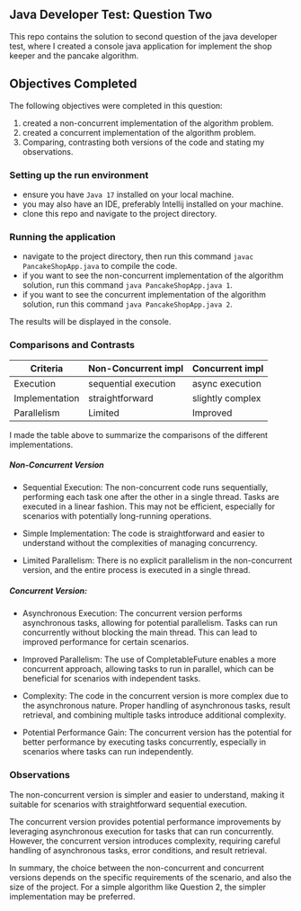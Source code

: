## Java Developer Test: Question Two

This repo contains the solution to second question of the java
developer test, where I created a console java application for
implement the shop keeper and the pancake algorithm.

## Objectives Completed
The following objectives were completed in this question:
1. created a non-concurrent implementation of the algorithm problem.
2. created a concurrent implementation of the algorithm problem.
3. Comparing, contrasting both versions of the code and stating my observations.


### Setting up the run environment

- ensure you have `Java 17` installed on your local machine.
- you may also have an IDE, preferably Intellij installed on your machine.
- clone this repo and navigate to the project directory.

### Running the application

- navigate to the project directory, then run this command `javac PancakeShopApp.java` to compile the code.
- if you want to see the non-concurrent implementation of the algorithm solution, run this command `java PancakeShopApp.java 1`.
- if you want to see the concurrent implementation of the algorithm solution, run this command `java PancakeShopApp.java 2`.

The results will be displayed in the console.


### Comparisons and Contrasts

| Criteria       | Non-Concurrent impl  | Concurrent impl  |
|----------------|----------------------|------------------|
| Execution      | sequential execution | async execution  |
| Implementation | straightforward       | slightly complex |
| Parallelism    | Limited              | Improved         |

I made the table above to summarize the comparisons of the different implementations. 

##### Non-Concurrent Version

- Sequential Execution: The non-concurrent code runs sequentially, performing each task one after the other in a single thread.
Tasks are executed in a linear fashion. This may not be efficient, especially for scenarios with potentially long-running operations.


- Simple Implementation: The code is straightforward and easier to understand without the complexities of managing concurrency.


- Limited Parallelism: There is no explicit parallelism in the non-concurrent version, and the entire process is executed in a single thread.


##### Concurrent Version:

- Asynchronous Execution: The concurrent version performs asynchronous tasks, allowing for potential parallelism.
Tasks can run concurrently without blocking the main thread. This can lead to improved performance for certain scenarios.


- Improved Parallelism: The use of CompletableFuture enables a more concurrent approach, allowing tasks to run in parallel, which can be beneficial
for scenarios with independent tasks.


- Complexity: The code in the concurrent version is more complex due to the asynchronous nature.
Proper handling of asynchronous tasks, result retrieval, and combining multiple tasks introduce additional complexity.


- Potential Performance Gain: The concurrent version has the potential for better performance by executing tasks concurrently, especially in scenarios 
where tasks can run independently.

### Observations

The non-concurrent version is simpler and easier to understand, making it suitable for scenarios with straightforward sequential execution.

The concurrent version provides potential performance improvements by leveraging asynchronous execution for tasks that can run concurrently.
However, the concurrent version introduces complexity, requiring careful handling of asynchronous tasks, error conditions, and result retrieval.

In summary, the choice between the non-concurrent and concurrent versions depends on the specific requirements of the scenario, and
also the size of the project. For a simple algorithm like Question 2, the simpler implementation may be preferred.


